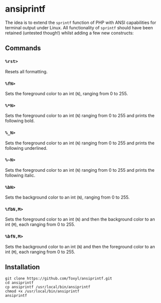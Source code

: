 # ansiprintf
The idea is to extend the `sprintf` function of PHP with ANSI capabilities for terminal output under Linux. All functionality of `sprintf` should have been retained (untested though!) whilst adding a few new constructs:

## Commands
### `%rst>`
Resets all formatting. 

### `%fN>`
Sets the foreground color to an int (`N`), ranging from 0 to 255. 

### `%*N>`
Sets the foreground color to an int (`N`) ranging from 0 to 255 and prints the following bold. 

### `%_N>`
Sets the foreground color to an int (`N`) ranging from 0 to 255 and prints the following underlined. 

### `%~N>`
Sets the foreground color to an int (`N`) ranging from 0 to 255 and prints the following italic. 

### `%bN>`
Sets the background color to an int (`N`), ranging from 0 to 255. 

### `%fbN,M>`
Sets the foreground color to an int (`N`) and then the background color to an int (`M`), each ranging from 0 to 255. 

### `%bfN,M>`
Sets the background color to an int (`N`) and then the foreground color to an int (`M`), each ranging from 0 to 255. 

## Installation
```
git clone https://github.com/Toxyl/ansiprintf.git
cd ansiprintf
cp ansiprintf /usr/local/bin/ansiprintf
chmod +x /usr/local/bin/ansiprintf
ansiprintf
```

